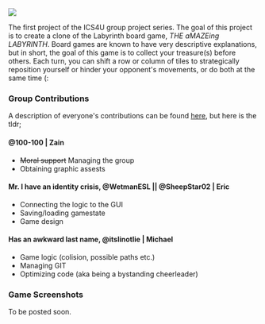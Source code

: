 <img src="https://imgur.com/3g2daMT.png">

The first project of the ICS4U group project series. The goal of this project is to create a clone of the Labyrinth board game, *THE aMAZEing LABYRINTH*. Board games are known to have very descriptive explanations, but in short, the goal of this game is to collect your treasure(s) before others. Each turn, you can shift a row or column of tiles to strategically reposition yourself or hinder your opponent's movements, or do both at the same time (:

### Group Contributions

A description of everyone's contributions can be found [here](./src/main/Launcher.java), but here is the tldr;

#### @100-100 | Zain
- ~~Moral support~~ Managing the group
- Obtaining graphic assests

#### Mr. I have an identity crisis, @WetmanESL || @SheepStar02 | Eric
- Connecting the logic to the GUI
- Saving/loading gamestate
- Game design

#### Has an awkward last name, @itslinotlie | Michael
- Game logic (colision, possible paths etc.)
- Managing GIT
- Optimizing code (aka being a bystanding cheerleader)

### Game Screenshots

To be posted soon.